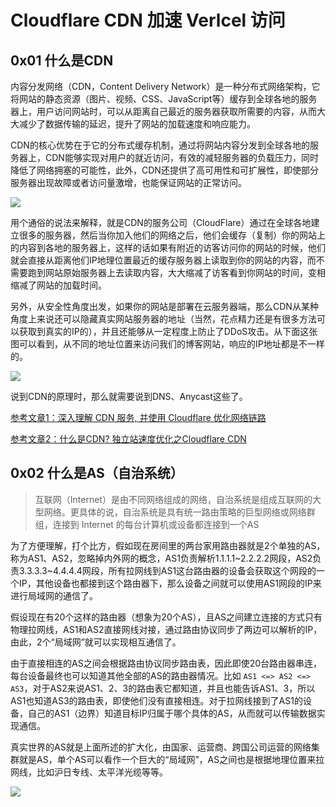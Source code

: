 # Cloudflare CDN 加速 Verlcel 访问

## 0x01 什么是CDN

内容分发网络（CDN，Content Delivery Network）是一种分布式网络架构，它将网站的静态资源（图片、视频、CSS、JavaScript等）缓存到全球各地的服务器上，用户访问网站时，可以从距离自己最近的服务器获取所需要的内容，从而大大减少了数据传输的延迟，提升了网站的加载速度和响应能力。

CDN的核心优势在于它的分布式缓存机制，通过将网站内容分发到全球各地的服务器上，CDN能够实现对用户的就近访问，有效的减轻服务器的负载压力，同时降低了网络拥塞的可能性，此外，CDN还提供了高可用性和可扩展性，即使部分服务器出现故障或者访问量激增，也能保证网站的正常访问。

![](https://takuya-1305710862.cos.ap-shanghai.myqcloud.com/A1ways0nline/pic/20241010095122.png)

用个通俗的说法来解释，就是CDN的服务公司（CloudFlare）通过在全球各地建立很多的服务器，然后当你加入他们的网络之后，他们会缓存（复制）你的网站上的内容到各地的服务器上，这样的话如果有附近的访客访问你的网站的时候，他们就会直接从距离他们IP地理位置最近的缓存服务器上读取到你的网站的内容，而不需要跑到网站原始服务器上去读取内容，大大缩减了访客看到你网站的时间，变相缩减了网站的加载时间。

另外，从安全性角度出发，如果你的网站是部署在云服务器端，那么CDN从某种角度上来说还可以隐藏真实网站服务器的地址（当然，花点精力还是有很多方法可以获取到真实的IP的），并且还能够从一定程度上防止了DDoS攻击。从下面这张图可以看到，从不同的地址位置来访问我们的博客网站，响应的IP地址都是不一样的。

![](https://takuya-1305710862.cos.ap-shanghai.myqcloud.com/A1ways0nline/pic/20241010094740.png)

说到CDN的原理时，那么就需要说到DNS、Anycast这些了。

[参考文章1：深入理解 CDN 服务, 并使用 Cloudflare 优化网络链路](https://rapidsu.cn/articles/3872)

[参考文章2：什么是CDN? 独立站速度优化之Cloudflare CDN](https://www.qingsongb2c.com/speed-up-your-website-with-cloudflare-cdn/)

## 0x02 什么是AS（自治系统）

> 互联网（Internet）是由不同网络组成的网络，自治系统是组成互联网的大型网络。更具体的说，自治系统是具有统一路由策略的巨型网络或网络群组，连接到 Internet 的每台计算机或设备都连接到一个AS

为了方便理解，打个比方，假如现在房间里的两台家用路由器就是2个单独的AS，称为AS1、AS2，忽略掉内外网的概念，AS1负责解析1.1.1.1~2.2.2.2网段，AS2负责3.3.3.3~4.4.4.4网段，所有拉网线到AS1这台路由器的设备会获取这个网段的一个IP，其他设备也都接到这个路由器下，那么设备之间就可以使用AS1网段的IP来进行局域网的通信了。

假设现在有20个这样的路由器（想象为20个AS），且AS之间建立连接的方式只有物理拉网线，AS1和AS2直接网线对接，通过路由协议同步了两边可以解析的IP，由此，2个“局域网”就可以实现相互通信了。

由于直接相连的AS之间会根据路由协议同步路由表，因此即使20台路由器串连，每台设备最终也可以知道其他全部的AS的路由器情况。比如 `AS1 <=> AS2 <=> AS3`，对于AS2来说AS1、2、3的路由表它都知道，并且也能告诉AS1、3，所以AS1也知道AS3的路由表，即使他们没有直接相连。对于拉网线接到了AS1的设备，自己的AS1（边界）知道目标IP归属于哪个具体的AS，从而就可以传输数据实现通信。

真实世界的AS就是上面所述的扩大化，由国家、运营商、跨国公司运营的网络集群就是AS，单个AS可以看作一个巨大的“局域网”，AS之间也是根据地理位置来拉网线，比如沪日专线、太平洋光缆等等。

![](https://takuya-1305710862.cos.ap-shanghai.myqcloud.com/A1ways0nline/pic/20241010101806.png)
